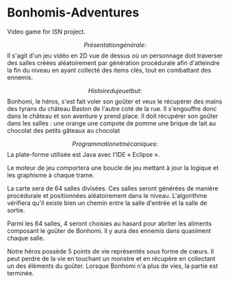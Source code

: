 # Bonhomis-Adventures
Video game for ISN project.

$$Présentation générale :$$
Il s'agit d'un jeu vidéo en 2D vue de dessus où un personnage doit traverser des salles créées aléatoirement par génération procédurale afin d'atteindre la fin du niveau en ayant collecté des items clés, tout en combattant des ennemis.


$$Histoire du jeu et but:$$
Bonhomi, le héros, s'est fait voler son goûter et veux le récupérer des mains des tyrans du château Baston de l'autre coté de la rue. Il s'engouffre donc dans le château et son aventure y prend place. 
Il doit récupérer son goûter dans les salles : 
une orange
une compote de pomme
une brique de lait au chocolat
des petits gâteaux au chocolat


$$Programmation et mécaniques :$$
La plate-forme utilisée est Java avec l'IDE « Eclipse ». 

Le moteur de jeu comportera une boucle de jeu mettant à jour la logique et les graphisme à chaque trame.

La carte sera de 64 salles divisées. Ces salles seront générées de manière procédurale et positionnées aléatoirement dans le niveau. L'algorithme vérifiera qu'il existe bien un chemin entre la salle d'entrée et la salle de sortie. 

Parmi les 64 salles, 4 seront choisies au hasard pour abriter les aliments composant le goûter de Bonhomi. Il y aura des ennemis dans quasiment chaque salle.

Notre héros possède 5 points de vie représentés sous forme de cœurs. Il peut perdre de la vie en touchant un monstre et en récupère en collectant un des éléments du goûter. Lorsque Bonhomi n'a plus de vies, la partie est terminée.
